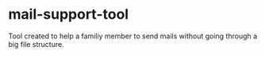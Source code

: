 # mail-support-tool

Tool created to help a familiy member to send mails without going through a big file structure.